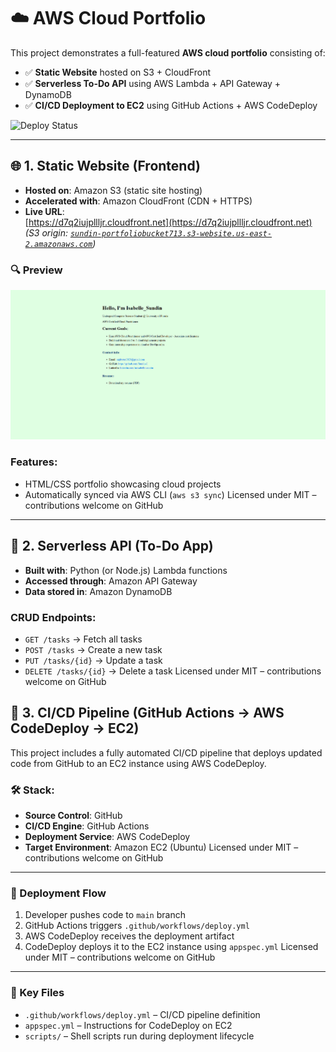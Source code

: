 # ☁️ AWS Cloud Portfolio

This project demonstrates a full-featured **AWS cloud portfolio** consisting of:

- ✅ **Static Website** hosted on S3 + CloudFront  
- ✅ **Serverless To-Do API** using AWS Lambda + API Gateway + DynamoDB  
- ✅ **CI/CD Deployment to EC2** using GitHub Actions + AWS CodeDeploy

![Deploy Status](https://github.com/Sundin-I/cloud-portfolio-713/actions/workflows/deploy.yml/badge.svg)

---

## 🌐 1. Static Website (Frontend)

- **Hosted on**: Amazon S3 (static site hosting)  
- **Accelerated with**: Amazon CloudFront (CDN + HTTPS)  
- **Live URL**:  
  [https://d7q2iujpllljr.cloudfront.net](https://d7q2iujpllljr.cloudfront.net)  
  *(S3 origin: [`sundin-portfoliobucket713.s3-website.us-east-2.amazonaws.com`](http://sundin-portfoliobucket713.s3-website.us-east-2.amazonaws.com))*
### 🔍 Preview

![Static Site](IMG_S2713.png)


### Features:
- HTML/CSS portfolio showcasing cloud projects  
- Automatically synced via AWS CLI (`aws s3 sync`)
Licensed under MIT – contributions welcome on GitHub

---

## 🧠 2. Serverless API (To-Do App)

- **Built with**: Python (or Node.js) Lambda functions  
- **Accessed through**: Amazon API Gateway  
- **Data stored in**: Amazon DynamoDB

### CRUD Endpoints:
- `GET /tasks` → Fetch all tasks  
- `POST /tasks` → Create a new task  
- `PUT /tasks/{id}` → Update a task  
- `DELETE /tasks/{id}` → Delete a task
Licensed under MIT – contributions welcome on GitHub

## 🚀 3. CI/CD Pipeline (GitHub Actions → AWS CodeDeploy → EC2)

This project includes a fully automated CI/CD pipeline that deploys updated code from GitHub to an EC2 instance using AWS CodeDeploy.

### 🛠️ Stack:

- **Source Control**: GitHub  
- **CI/CD Engine**: GitHub Actions  
- **Deployment Service**: AWS CodeDeploy  
- **Target Environment**: Amazon EC2 (Ubuntu)
Licensed under MIT – contributions welcome on GitHub

---

### 🔁 Deployment Flow

1. Developer pushes code to `main` branch  
2. GitHub Actions triggers `.github/workflows/deploy.yml`  
3. AWS CodeDeploy receives the deployment artifact  
4. CodeDeploy deploys it to the EC2 instance using `appspec.yml`
Licensed under MIT – contributions welcome on GitHub

---

### 📁 Key Files

- `.github/workflows/deploy.yml` – CI/CD pipeline definition  
- `appspec.yml` – Instructions for CodeDeploy on EC2  
- `scripts/` – Shell scripts run during deployment lifecycle

